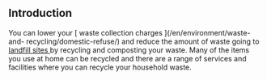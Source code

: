 ##  Introduction

You can lower your [ waste collection charges ](/en/environment/waste-and-
recycling/domestic-refuse/) and reduce the amount of waste going to [ landfill
sites ](/en/environment/waste-and-recycling/landfill-sites/) by recycling and
composting your waste. Many of the items you use at home can be recycled and
there are a range of services and facilities where you can recycle your
household waste.
